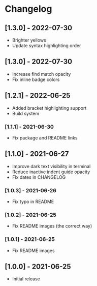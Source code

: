 # Changelog

## [1.3.0] - 2022-07-30
- Brighter yellows
- Update syntax highlighting order

## [1.3.0] - 2022-07-30
- Increase find match opacity
- Fix inline badge colors

## [1.2.1] - 2022-06-25

- Added bracket highlighting support
- Build system

### [1.1.1] - 2021-06-30

- Fix package and README links

## [1.1.0] - 2021-06-27

- Improve dark text visibility in terminal
- Reduce inactive indent guide opacity
- Fix dates in CHANGELOG

### [1.0.3] - 2021-06-26

- Fix typo in README

### [1.0.2] - 2021-06-25

- Fix README images (the correct way)

### [1.0.1] - 2021-06-25

- Fix README images

## [1.0.0] - 2021-06-25

- Initial release
